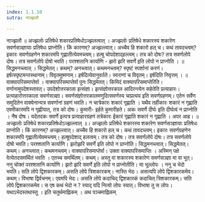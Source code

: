 ```yaml
---
index: 1.1.10
sutra: नाज्झलौ

---
```

 नाज्झलौ ॥ अज्झलोः प्रतिषेधे शकारप्रतिषेधोऽज्झलत्वात् । अज्झलोः प्रतिषेधे शकारस्य शकारेण सवर्णसञ्ज्ञायाः प्रतिषेधः प्राप्नोति। किं कारणम्? अज्झल्त्वात्। अच्चैव हि शकारो हल् च। कथं तावदच्त्वम्? इकारः सवर्णग्रहणेन शकारमपि गृह्णातीत्येवमच्त्वम्। हल्षु चोपदेशाद्हल्त्वम्। तत्र को दोषः? तत्र सवर्णलोपे दोषः। तत्र सवर्णलोपे दोषो भवति। परश्शतानि कार्याणि -  झरो झरि सवर्णे इति लोपो न प्राप्नोति । ॥ सिद्धमनच्त्वात् । सिद्धमेतत्। कथम्? अनच्त्वात्। कथमनच्त्वम्? स्पृष्टं स्पर्शानां करणं। इर्षत्स्पृष्टमन्तस्थानाम्। विवृतमूष्मणाम्। इर्षदित्येवानुवर्तते। स्वराणां च विवृतम्। इर्षदिति निवृत्तम् । ॥ वाक्यापरिसमाप्तेर्वा । वाक्यापरिसमाप्तेर्वा पुनः सिद्धमेतत्। किमिदं वाक्यापरिसमाप्तेरिति। वर्णानामुपदेशस्तावत्। उपदेशोत्तरकाला इत्संज्ञा। इत्संज्ञोत्तरकाल आदिरन्त्येन सहेतेति प्रत्याहारः। प्रत्याहारोत्तरकाला सवर्णसञ्ज्ञा। सवर्णसंज्ञोत्तरकालमणुदित्सवर्णस्य चाप्रत्यय इति सवर्णग्रहणम्। एतेन सर्वेण समुदितेन वाक्येनान्यत्र सवर्णानां ग्रहणं भवति। न चात्रेकारः शकारं गृह्णाति । यथैव तर्हीकारः शकारं न गृह्णाति एवमीकारमपि न गृह्णीयात्, तत्र को दोषः। कुमारी- इर्हते कुमारीहते। अकः सवर्णे दीर्घः इति दीर्घत्वं न प्राप्नोति । नैष दोषः। यदेतदकः सवर्णे इत्यत्र प्रत्याहारग्रहणं तत्रेकारः ईकारं गृह्णाति शकारं न गृह्णाति । अपर आह। ॥ अज्झलोः प्रतिषेधे शकारप्रतिषेधोऽज्झल्त्वात् ॥। अज्झलोः प्रतिषेधे शकारस्य शकारेण सवर्णसञ्ज्ञायाः प्रतिषेधः प्राप्नोति। किं कारणम्? अज्झल्त्वात्। अच्चैव हि शकारो हल् च। कथं तावदच्त्वम्। इकारः सवर्णग्रहणेन शकारमपि गृह्णातीत्येवमच्त्वम्। हल्षूपदेशाद् हलत्वम्। तत्र को दोषः। तत्र सवर्णलोपे दोषः। तत्र सवर्णलोपे दोषो भवति। परश्शतानि कार्याणि। झरोझरि सवर्णे इति लोपो न प्राप्नोति। सिद्धमनच्त्वात्। सिद्धमेतत्। कथम्। अनच्त्वात्। कथमनच्त्वम्। वाक्यापरिसमाप्तेर्वा। उक्ता वाक्यापरिसमाप्तिः । अस्मिन् पक्षे वेत्येतदसमर्थितं भवति । एतच्च समर्थितम्। कथम्। अस्तु वा शकारस्य शकारेण सवर्णसञ्ज्ञा मा वा भूत्। ननु चोक्तं परश्शतानि कार्याणि। झरो झरि सवर्णे इति लोपो न प्राप्नोतीति। मा भूल्लोपः । ननु च भेदो भवति। सति लोपे द्विशकारकम्। असति लोपे त्रिशकारकम्। नास्ति भेदः। असत्यपि लोपे द्विशकारकमेव। कथम्। विभाषा द्विर्वचनम्। एवमपि भेदः। असति लोपे कदाचिद् द्विशकारकं कदाचित् त्रिशकारकम्। सति लोपे द्विशकारकमेव। स एष कथं भेदो न ? स्याद् यदि नित्यो लोपः स्यात्। विभाषा तु स लोपः। यथाऽभेदस्तथास्तु । इति चतुर्थमाह्निकम् । अथ पञ्चमाह्निकम् 